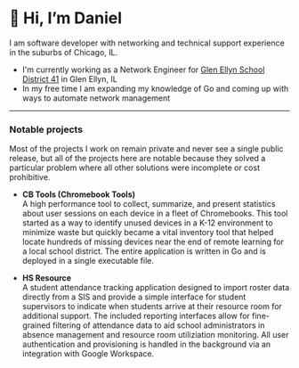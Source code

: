 # 👋 Hi, I’m Daniel
I am software developer with networking and technical support experience in the suburbs of Chicago, IL.

- I'm currently working as a Network Engineer for [Glen Ellyn School District 41][1] in Glen Ellyn, IL
- In my free time I am expanding my knowledge of Go and coming up with ways to automate network management

<hr>

### Notable projects
Most of the projects I work on remain private and never see a single public release, but all of the projects
here are notable because they solved a particular problem where all other solutions were incomplete or cost
prohibitive.

- **CB Tools (Chromebook Tools)**  
  A high performance tool to collect, summarize, and present statistics about user sessions on each device in a
  fleet of Chromebooks. This tool started as a way to identify unused devices in a K-12 environment to minimize
  waste but quickly became a vital inventory tool that helped locate hundreds of missing devices near the end of
  remote learning for a local school district. The entire application is written in Go and is deployed in a single
  executable file.

- **HS Resource**  
  A student attendance tracking application designed to import roster data directly from a SIS and provide a
  simple interface for student supervisors to indicate when students arrive at their resource room for additional
  support. The included reporting interfaces allow for fine-grained filtering of attendance data to aid school
  administrators in absence management and resource room utiliziation monitoring. All user authentication and
  provisioning is handled in the background via an integration with Google Workspace.

[1]: https://www.d41.org/
